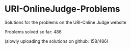# URI-OnlineJudge-Problems
Solutions for the problems on the URI-Online Judge website

Problems solved so far: 486

(slowly uploading the solutions on github: 158/486)
